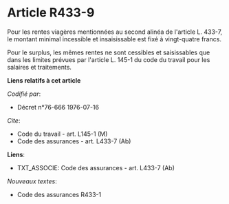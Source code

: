 # Article R433-9

Pour les rentes viagères mentionnées au second alinéa de l'article L. 433-7, le montant minimal incessible et insaisissable
est fixé à vingt-quatre francs.

Pour le surplus, les mêmes rentes ne sont cessibles et saisissables que dans les limites prévues par l'article L. 145-1 du
code du travail pour les salaires et traitements.

**Liens relatifs à cet article**

_Codifié par_:

  - Décret n°76-666 1976-07-16

_Cite_:

  - Code du travail - art. L145-1 (M)
  - Code des assurances - art. L433-7 (Ab)

**Liens**:

  - TXT_ASSOCIE: Code des assurances - art. L433-7 (Ab)

_Nouveaux textes_:

  - Code des assurances R433-1
